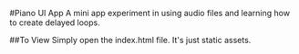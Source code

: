 #Piano UI App
A mini app experiment in using audio files and learning how to create delayed loops.

##To View
Simply open the index.html file. It's just static assets.
